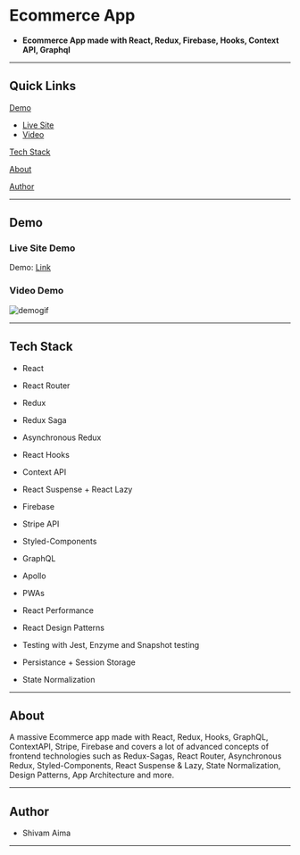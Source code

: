 # Ecommerce App

- **Ecommerce App made with React, Redux, Firebase, Hooks, Context API, Graphql**

---

## Quick Links

[Demo](#demo)

- [Live Site](#live-site-demo)
- [Video](#video-demo)

[Tech Stack](#tech-stack)

[About](#about)

[Author](#author)

---

## Demo

### Live Site Demo

Demo: [Link](https://ecommerce-app-by-shivam.herokuapp.com/)

### Video Demo

![demogif](Ecommerce.gif)

---

## Tech Stack

- React

- React Router

- Redux

- Redux Saga

- Asynchronous Redux

- React Hooks

- Context API

- React Suspense + React Lazy

- Firebase

- Stripe API

- Styled-Components

- GraphQL

- Apollo

- PWAs

- React Performance

- React Design Patterns

- Testing with Jest, Enzyme and Snapshot testing

- Persistance + Session Storage

- State Normalization

---

## About

A massive Ecommerce app made with React, Redux, Hooks, GraphQL, ContextAPI, Stripe, Firebase and covers a lot of advanced concepts of frontend technologies such as Redux-Sagas, React Router, Asynchronous Redux, Styled-Components, React Suspense & Lazy, State Normalization, Design Patterns, App Architecture and more.

---

## Author

- Shivam Aima

---
